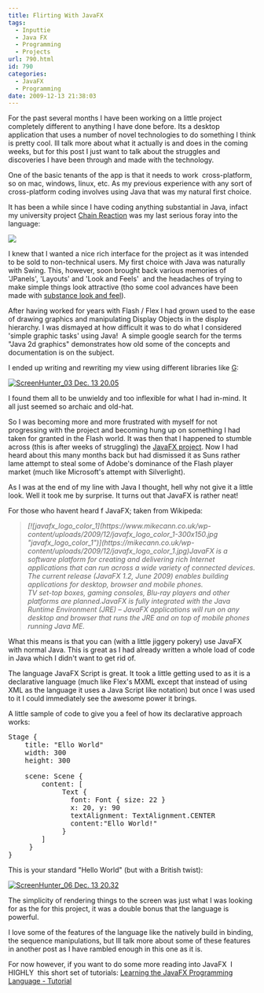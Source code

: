 ```yaml
---
title: Flirting With JavaFX
tags:
  - Inputtie
  - Java FX
  - Programming
  - Projects
url: 790.html
id: 790
categories:
  - JavaFX
  - Programming
date: 2009-12-13 21:38:03
---
```


For the past several months I have been working on a little project completely different to anything I have done before. Its a desktop application that uses a number of novel technologies to do something I think is pretty cool. Ill talk more about what it actually is and does in the coming weeks, but for this post I just want to talk about the struggles and discoveries I have been through and made with the technology.
<!-- more -->
One of the basic tenants of the app is that it needs to work  cross-platform, so on mac, windows, linux, etc. As my previous experience with any sort of cross-platform coding involves using Java that was my natural first choice.

It has been a while since I have coding anything substantial in Java, infact my university project [Chain Reaction](https://www.mikecann.co.uk/programming/java/chainreaction-binarysource-release/) was my last serious foray into the language:

![](https://www.mikecann.co.uk/Work/CRImages/CR01.png)

I knew that I wanted a nice rich interface for the project as it was intended to be sold to non-technical users. My first choice with Java was naturally with Swing. This, however, soon brought back various memories of 'JPanels', 'Layouts' and 'Look and Feels'  and the headaches of trying to make simple things look attractive (tho some cool advances have been made with [substance look and feel](https://www.pushing-pixels.org/)).

After having worked for years with Flash / Flex I had grown used to the ease of drawing graphics and manipulating Display Objects in the display hierarchy. I was dismayed at how difficult it was to do what I considered 'simple graphic tasks' using Java!  A simple google search for the terms "Java 2d graphics" demonstrates how old some of the concepts and documentation is on the subject.

I ended up writing and rewriting my view using different libraries like [G](https://geosoft.no/graphics/):

[![ScreenHunter_03 Dec. 13 20.05](https://mikecann.co.uk/wp-content/uploads/2009/12/ScreenHunter_03-Dec.-13-20.05.jpg "ScreenHunter_03 Dec. 13 20.05")](https://mikecann.co.uk/wp-content/uploads/2009/12/ScreenHunter_03-Dec.-13-20.05.jpg)

I found them all to be unwieldy and too inflexible for what I had in-mind. It all just seemed so archaic and old-hat.

So I was becoming more and more frustrated with myself for not progressing with the project and becoming hung up on something I had taken for granted in the Flash world. It was then that I happened to stumble across (this is after weeks of struggling) the [JavaFX project](https://javafx.com/). Now I had heard about this many months back but had dismissed it as Suns rather lame attempt to steal some of Adobe's dominance of the Flash player market (much like Microsoft's attempt with Silverlight).

As I was at the end of my line with Java I thought, hell why not give it a little look. Well it took me by surprise. It turns out that JavaFX is rather neat!

For those who havent heard f JavaFX; taken from Wikipeda:
> <address>[![javafx_logo_color_1](https://www.mikecann.co.uk/wp-content/uploads/2009/12/javafx_logo_color_1-300x150.jpg "javafx_logo_color_1")](https://mikecann.co.uk/wp-content/uploads/2009/12/javafx_logo_color_1.jpg)JavaFX is a software platform for creating and delivering rich Internet applications that can run across a wide variety of connected devices. The current release (JavaFX 1.2, June 2009) enables building applications for desktop, browser and mobile phones. </address> <address> </address> <address>
> 
> </address><address>TV set-top boxes, gaming consoles, Blu-ray players and other platforms are planned.JavaFX is fully integrated with the Java Runtime Environment (JRE) – JavaFX applications will run on any desktop and browser that runs the JRE and on top of mobile phones running Java ME.</address>
What this means is that you can (with a little jiggery pokery) use JavaFX with normal Java. This is great as I had already written a whole load of code in Java which I didn't want to get rid of.

The language JavaFX Script is great. It took a little getting used to as it is a declarative language (much like Flex's MXML except that instead of using XML as the language it uses a Java Script like notation) but once I was used to it I could immediately see the awesome power it brings.

A little sample of code to give you a feel of how its declarative approach works:
<pre>Stage {
    title: "Ello World"
    width: 300
    height: 300

    scene: Scene {
        content: [
             Text {
               font: Font { size: 22 }
               x: 20, y: 90
               textAlignment: TextAlignment.CENTER
               content:"Ello World!"
             }
        ]
     }
}</pre>
This is your standard "Hello World" (but with a British twist):

[![ScreenHunter_06 Dec. 13 20.32](https://mikecann.co.uk/wp-content/uploads/2009/12/ScreenHunter_06-Dec.-13-20.32.jpg "ScreenHunter_06 Dec. 13 20.32")](https://mikecann.co.uk/wp-content/uploads/2009/12/ScreenHunter_06-Dec.-13-20.32.jpg)

The simplicity of rendering things to the screen was just what I was looking for as the for this project, it was a double bonus that the language is powerful.

I love some of the features of the language like the natively build in binding, the sequence manipulations, but Ill talk more about some of these features in another post as I have rambled enough in this one as it is.

For now however, if you want to do some more reading into JavaFX  I HIGHLY  this short set of tutorials: [Learning the JavaFX Programming Language - Tutorial](https://java.sun.com/javafx/1/tutorials/core/index.html)
<div id="_mcePaste" style="overflow: hidden; position: absolute; left: -10000px; top: 233px; width: 1px; height: 1px;">

**avaFX** is a [software platform](https://en.wikipedia.org/wiki/Software_platform "Software platform") for creating and delivering [rich Internet applications](https://en.wikipedia.org/wiki/Rich_Internet_application "Rich Internet application") that can run across a wide variety of connected devices. The current release (JavaFX 1.2, June 2009) enables building applications for desktop, browser and mobile phones. TV set-top boxes, gaming consoles, [Blu-ray](https://en.wikipedia.org/wiki/Blu-ray "Blu-ray") players and other platforms are planned.

JavaFX is fully integrated with the [Java Runtime Environment](https://en.wikipedia.org/wiki/Java_Runtime_Environment "Java Runtime Environment") (JRE) – JavaFX applications will run on any desktop and browser that runs the JRE and on top of mobile phones running [Java ME](https://en.wikipedia.org/wiki/Java_ME "Java ME").

**JavaFX** is a [software platform](https://en.wikipedia.org/wiki/Software_platform "Software platform") for creating and delivering [rich Internet applications](https://en.wikipedia.org/wiki/Rich_Internet_application "Rich Internet application") that can run across a wide variety of connected devices. The current release (JavaFX 1.2, June 2009) enables building applications for desktop, browser and mobile phones. TV set-top boxes, gaming consoles, [Blu-ray](https://en.wikipedia.org/wiki/Blu-ray "Blu-ray") players and other platforms are planned.

JavaFX is fully integrated with the [Java Runtime Environment](https://en.wikipedia.org/wiki/Java_Runtime_Environment "Java Runtime Environment") (JRE) – JavaFX applications will run on any desktop and browser that runs the JRE and on top of mobile phones running [Java ME](https://en.wikipedia.org/wiki/Java_ME "Java ME").</div>